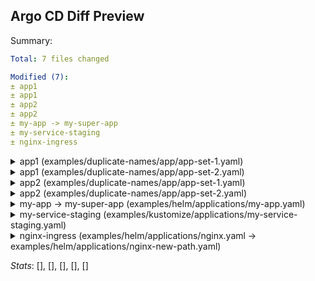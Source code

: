 ## Argo CD Diff Preview

Summary:
```yaml
Total: 7 files changed

Modified (7):
± app1
± app1
± app2
± app2
± my-app -> my-super-app
± my-service-staging
± nginx-ingress
```

<details>
<summary>app1 (examples/duplicate-names/app/app-set-1.yaml)</summary>
<br>

```diff
@@ Application modified: app1 (examples/duplicate-names/app/app-set-1.yaml) @@
       app: myapp
   template:
     metadata:
       labels:
         app: myapp
     spec:
       containers:
       - image: dag-andersen/myapp:latest
         name: myapp
         ports:
-        - containerPort: 80
+        - containerPort: 8080
```

</details>

<details>
<summary>app1 (examples/duplicate-names/app/app-set-2.yaml)</summary>
<br>

```diff
@@ Application modified: app1 (examples/duplicate-names/app/app-set-2.yaml) @@
       app: myapp
   template:
     metadata:
       labels:
         app: myapp
     spec:
       containers:
       - image: dag-andersen/myapp:latest
         name: myapp
         ports:
-        - containerPort: 80
+        - containerPort: 8080
```

</details>

<details>
<summary>app2 (examples/duplicate-names/app/app-set-1.yaml)</summary>
<br>

```diff
@@ Application modified: app2 (examples/duplicate-names/app/app-set-1.yaml) @@
       app: myapp
   template:
     metadata:
       labels:
         app: myapp
     spec:
       containers:
       - image: dag-andersen/myapp:latest
         name: myapp
         ports:
-        - containerPort: 80
+        - containerPort: 8080
```

</details>

<details>
<summary>app2 (examples/duplicate-names/app/app-set-2.yaml)</summary>
<br>

```diff
@@ Application modified: app2 (examples/duplicate-names/app/app-set-2.yaml) @@
       app: myapp
   template:
     metadata:
       labels:
         app: myapp
     spec:
       containers:
       - image: dag-andersen/myapp:latest
         name: myapp
         ports:
-        - containerPort: 80
+        - containerPort: 8080
```

</details>

<details>
<summary>my-app -> my-super-app (examples/helm/applications/my-app.yaml)</summary>
<br>

```diff
@@ Application modified: my-app -> my-super-app (examples/helm/applications/my-app.yaml) @@
 apiVersion: v1
 kind: Service
 metadata:
   annotations: {}
   labels:
-    app.kubernetes.io/instance: my-app
+    app.kubernetes.io/instance: my-super-app
     app.kubernetes.io/managed-by: Helm
     app.kubernetes.io/name: myApp
     app.kubernetes.io/version: 1.16.0
     helm.sh/chart: myApp-0.1.0
   name: super-app-name
   namespace: default
 spec:
   ports:
   - name: http
     port: 80
     protocol: TCP
     targetPort: http
   selector:
-    app.kubernetes.io/instance: my-app
+    app.kubernetes.io/instance: my-super-app
     app.kubernetes.io/name: myApp
   type: ClusterIP
 
 ---
 apiVersion: v1
 automountServiceAccountToken: true
 kind: ServiceAccount
 metadata:
   annotations: {}
   labels:
-    app.kubernetes.io/instance: my-app
+    app.kubernetes.io/instance: my-super-app
     app.kubernetes.io/managed-by: Helm
     app.kubernetes.io/name: myApp
     app.kubernetes.io/version: 1.16.0
     helm.sh/chart: myApp-0.1.0
   name: super-app-name
   namespace: default
 
 ---
 apiVersion: apps/v1
 kind: Deployment
 metadata:
   annotations: {}
   labels:
-    app.kubernetes.io/instance: my-app
+    app.kubernetes.io/instance: my-super-app
     app.kubernetes.io/managed-by: Helm
     app.kubernetes.io/name: myApp
     app.kubernetes.io/version: 1.16.0
     helm.sh/chart: myApp-0.1.0
   name: super-app-name
   namespace: default
 spec:
   replicas: 1
   selector:
     matchLabels:
-      app.kubernetes.io/instance: my-app
+      app.kubernetes.io/instance: my-super-app
       app.kubernetes.io/name: myApp
   template:
     metadata:
       labels:
-        app.kubernetes.io/instance: my-app
+        app.kubernetes.io/instance: my-super-app
         app.kubernetes.io/managed-by: Helm
         app.kubernetes.io/name: myApp
         app.kubernetes.io/version: 1.16.0
         helm.sh/chart: myApp-0.1.0
     spec:
       containers:
       - image: nginx:1.16.0
         imagePullPolicy: IfNotPresent
         livenessProbe:
           httpGet:
```

</details>

<details>
<summary>my-service-staging (examples/kustomize/applications/my-service-staging.yaml)</summary>
<br>

```diff
@@ Application modified: my-service-staging (examples/kustomize/applications/my-service-staging.yaml) @@
     spec:
       containers:
       - image: dag-andersen/myapp:latest
         name: myapp
         ports:
         - containerPort: 80
         resources:
           limits:
             memory: 256Mi
           requests:
-            memory: 128Mi
+            memory: 64Mi
```

</details>

<details>
<summary>nginx-ingress (examples/helm/applications/nginx.yaml -> examples/helm/applications/nginx-new-path.yaml)</summary>
<br>

```diff
@@ Application modified: nginx-ingress (examples/helm/applications/nginx.yaml -> examples/helm/applications/nginx-new-path.yaml) @@
         app.kubernetes.io/part-of: ingress-nginx
         app.kubernetes.io/version: 1.10.0
         helm.sh/chart: ingress-nginx-4.10.0
     spec:
       containers:
       - args:
         - /nginx-ingress-controller
         - --publish-service=$(POD_NAMESPACE)/nginx-ingress-ingress-nginx-controller
         - --election-id=nginx-ingress-ingress-nginx-leader
         - --controller-class=k8s.io/ingress-nginx
-        - --ingress-class=test
+        - --ingress-class=new-test
         - --configmap=$(POD_NAMESPACE)/nginx-ingress-ingress-nginx-controller
         - --validating-webhook=:8443
         - --validating-webhook-certificate=/usr/local/certificates/cert
         - --validating-webhook-key=/usr/local/certificates/key
         - --enable-metrics=false
         env:
         - name: POD_NAME
           valueFrom:
             fieldRef:
               fieldPath: metadata.name
```

</details>

_Stats_:
[], [], [], [], []
